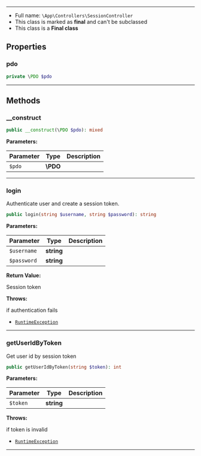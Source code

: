 
***

* Full name: `\App\Controllers\SessionController`
* This class is marked as **final** and can't be subclassed
* This class is a **Final class**

## Properties

### pdo

```php
private \PDO $pdo
```

***

## Methods

### __construct

```php
public __construct(\PDO $pdo): mixed
```

**Parameters:**

| Parameter | Type     | Description |
|-----------|----------|-------------|
| `$pdo`    | **\PDO** |             |

***

### login

Authenticate user and create a session token.

```php
public login(string $username, string $password): string
```

**Parameters:**

| Parameter   | Type       | Description |
|-------------|------------|-------------|
| `$username` | **string** |             |
| `$password` | **string** |             |

**Return Value:**

Session token

**Throws:**

if authentication fails
- [`RuntimeException`](../../RuntimeException)

***

### getUserIdByToken

Get user id by session token

```php
public getUserIdByToken(string $token): int
```

**Parameters:**

| Parameter | Type       | Description |
|-----------|------------|-------------|
| `$token`  | **string** |             |

**Throws:**

if token is invalid
- [`RuntimeException`](../../RuntimeException)

***

